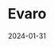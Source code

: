 ---  
layout: startup_page  
title: "Evaro"  
id: "evaro.com"  
permalink: "/evaroevaro.com01312024/"  
website: "https://evaro.com/"  
funding_round: "Seed"  
funding_amount: "$1.5M"  
investors: "Cornerstone VC, Exceptional Ventures, Catalisi's investment arm, Syndicate Room, University of East Anglia"  
about: "Evaro is a UK-based digital health startup providing AI-powered clinical and drug prescription services for minor conditions. It offers direct-to-patient consultations and private prescriptions, and also works with consumer brands using a B2B model to integrate pharmaceutical services into their existing offerings. This aims to provide faster and more accessible treatment for minor health issues."  
markets: "Digital Health, AI, Healthcare, Online Pharmacy"  
hq: "Norwich, Norfolk, United Kingdom"  
founded_year: "2017"  
linkedin: "https://www.linkedin.com/company/evaro-cares"  
twitter: "https://twitter.com/esurgerycares"  
instagram: ""  
facebook: "https://www.facebook.com/eSurgeryCares"  
crunchbase: "https://www.crunchbase.com/organization/evaro-f5d5"  
pitchbook: "https://pitchbook.com/profiles/company/454445-47"  

date_display: "31-Jan-2024"  
date: "2024-01-31"

# SEO Optimization  
meta_title: "Evaro - Seed Funding ($1.5M)"  
meta_description: "Evaro, Evaro is a UK-based digital health startup providing AI-powered clinical and drug prescription services for minor conditions. It offers direct-to-pati..."  
meta_keywords: "Evaro, Digital Health, AI, Healthcare, Online Pharmacy, Seed funding"  
canonical_url: "https://startup.projectstartups.com/evaroevaro.com01312024/"  
---